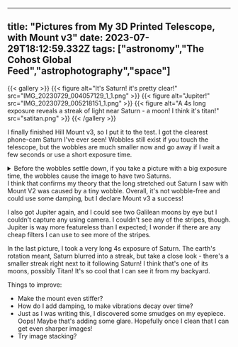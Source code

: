 
---
title: "Pictures from My 3D Printed Telescope, with Mount v3"
date: 2023-07-29T18:12:59.332Z
tags: ["astronomy","The Cohost Global Feed","astrophotography","space"]
---
{{< gallery >}}
{{< figure alt="It's Saturn! it's pretty clear!" src="IMG_20230729_004057129_1_1.png" >}}
{{< figure alt="Jupiter!" src="IMG_20230729_005218151_1.png" >}}
{{< figure alt="A 4s long exposure reveals a streak of light near Saturn - a moon! I think it's titan!" src="satitan.png" >}}
{{< /gallery >}}

I finally finished Hill Mount v3, so I put it to the test. I got the clearest phone-cam Saturn I've ever seen! Wobbles still exist if you touch the telescope, but the wobbles are much smaller now and go away if I wait a few seconds or use a short exposure time. 

<details style="display:inline-block"><summary>Before the wobbles settle down, if you take a picture with a big exposure time, the wobbles cause the image to have two Saturns.</summary><img src="https://staging.cohostcdn.org/attachment/a5ee15fe-4a31-456b-bb58-9313b552230b/image.png"></img></details> I think that confirms my theory that the long stretched out Saturn I saw with Mount V2 was caused by a tiny wobble. Overall, it's not wobble-free and could use some damping, but I declare Mount v3 a success!

I also got Jupiter again, and I could see two Galilean moons by eye but I couldn't capture any using camera. I couldn't see any of the stripes, though. Jupiter is way more featureless than I expected; I wonder if there are any cheap filters I can use to see more of the stripes.

In the last picture, I took a very long 4s exposure of Saturn. The earth's rotation meant, Saturn blurred into a streak, but take a close look - there's a smaller streak right next to it following Saturn! I think that's one of its moons, possibly Titan! It's so cool that I can see it from my backyard.

Things to improve:
- Make the mount even stiffer?
- How do I add damping, to make vibrations decay over time?
- Just as I was writing this, I discovered some smudges on my eyepiece. Oops! Maybe that's adding some glare. Hopefully once I clean that I can get even sharper images!
- Try image stacking?


